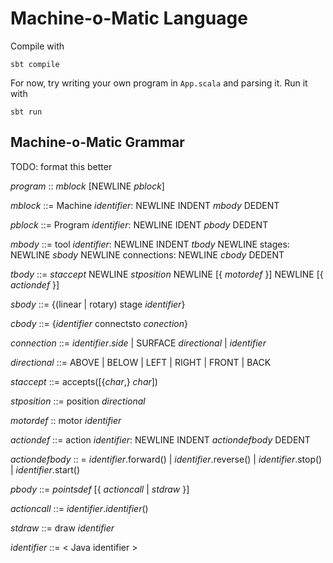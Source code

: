 # Machine-o-Matic Language

Compile with

`sbt compile`

For now, try writing your own program in `App.scala` and parsing it. Run it with

`sbt run`

## Machine-o-Matic Grammar

TODO: format this better

*program* :: *mblock* [NEWLINE *pblock*]

*mblock* ::= Machine *identifier*: NEWLINE INDENT *mbody* DEDENT

*pblock* ::= Program *identifier*: NEWLINE IDENT *pbody* DEDENT

*mbody* ::= tool *identifier*: NEWLINE INDENT *tbody* NEWLINE stages: NEWLINE *sbody* NEWLINE connections: NEWLINE *cbody* DEDENT

*tbody* ::= *staccept* NEWLINE *stposition* NEWLINE [{ *motordef* }] NEWLINE [{ *actiondef* }]

*sbody* ::= {(linear | rotary) stage *identifier*}

*cbody* ::= {*identifier* connectsto *conection*}

*connection* ::= *identifier*.*side* | SURFACE *directional* | *identifier*

*directional* ::= ABOVE | BELOW | LEFT | RIGHT | FRONT | BACK

*staccept* ::= accepts([{*char*,} *char*])

*stposition* ::= position *directional*

*motordef* :: motor *identifier*

*actiondef* ::= action *identifier*: NEWLINE INDENT *actiondefbody* DEDENT

*actiondefbody* :: = *identifier*.forward() | *identifier*.reverse() | *identifier*.stop() | *identifier*.start()

*pbody* ::= *pointsdef* [{ *actioncall* | *stdraw* }]

*actioncall* ::= *identifier*.*identifier*()

*stdraw* ::= draw *identifier*

*identifier* ::= < Java identifier >
